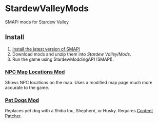# StardewValleyMods
SMAPI mods for Stardew Valley

## Install
1. [Install the latest version of SMAPI]("https://smapi.io")
2. Download mods and unzip them into *Stardew Valley/Mods*.
3. Run the game using StardewModdingAPI (SMAPI).

### [NPC Map Locations Mod]("https://www.nexusmods.com/stardewvalley/mods/239")
Shows NPC locations on the map. Uses a modified map page much more accurate to the game.

### [Pet Dogs Mod]("https://www.nexusmods.com/stardewvalley/mods/570")
Replaces pet dog with a Shiba Inu, Shepherd, or Husky.
Requires [Content Patcher]("https://www.nexusmods.com/stardewvalley/mods/1915").







